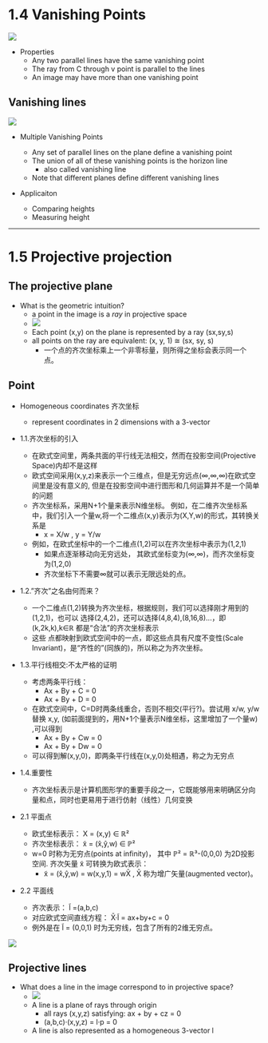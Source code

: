 

# 1.4 Vanishing Points

![](https://raw.githubusercontent.com/mebusy/notes/master/imgs/robot_perception_vanishing_point.png)

 - Properties
    - Any two parallel lines have the same vanishing point
    - The ray from C through v point is parallel to the lines
    - An image may have more than one vanishing point


## Vanishing lines

![](https://raw.githubusercontent.com/mebusy/notes/master/imgs/robot_perception_vanishing_lines.png)

 - Multiple Vanishing Points
    - Any set of parallel lines on the plane define a vanishing point
    - The union of all of these vanishing points is the horizon line
        - also called vanishing line
    - Note that different planes define different vanishing lines
 

 - Applicaiton
    - Comparing heights
    - Measuring height

---

# 1.5 Projective projection

## The projective plane

 - What is the geometric intuition?
    - a point in the image is a *ray* in projective space
    - ![](https://raw.githubusercontent.com/mebusy/notes/master/imgs/robot_perception_projective_plane.png)
    - Each point (x,y) on the plane is represented by a ray (sx,sy,s)
    - all points on the ray are equivalent:  (x, y, 1) ≅ (sx, sy, s)
        - 一个点的齐次坐标乘上一个非零标量，则所得之坐标会表示同一个点。

## Point

 - Homogeneous coordinates 齐次坐标
    - represent coordinates in 2 dimensions with a 3-vector

 - 1.1.齐次坐标的引入
    - 在欧式空间里，两条共面的平行线无法相交，然而在投影空间(Projective Space)内却不是这样
    - 欧式空间采用(x,y,z)来表示一个三维点，但是无穷远点(∞,∞,∞)在欧式空间里是没有意义的, 但是在投影空间中进行图形和几何运算并不是一个简单的问题
    - 齐次坐标系，采用N+1个量来表示N维坐标。 例如，在二维齐次坐标系中，我们引入一个量w,将一个二维点(x,y)表示为(X,Y,w)的形式，其转换关系是
        - x = X/w , y = Y/w
    - 例如，在欧式坐标中的一个二维点(1,2)可以在齐次坐标中表示为(1,2,1)
        - 如果点逐渐移动向无穷远处， 其欧式坐标变为(∞,∞)，而齐次坐标变为(1,2,0)
        - 齐次坐标下不需要∞就可以表示无限远处的点。
 - 1.2.”齐次”之名由何而来？
    - 一个二维点(1,2)转换为齐次坐标，根据规则，我们可以选择刚才用到的(1,2,1)，也可以 选择(2,4,2)，还可以选择(4,8,4),(8,16,8)...，即(k,2k,k),k∈ℝ 都是“合法”的齐次坐标表示
    - 这些 点都映射到欧式空间中的一点，即这些点具有尺度不变性(Scale Invariant)，是“齐性的”(同族的)，所以称之为齐次坐标。
 - 1.3.平行线相交:不太严格的证明
    - 考虑两条平行线：
        - Ax + By + C = 0
        - Ax + By + D = 0
    - 在欧式空间中，C=D时两条线重合，否则不相交(平行?)。尝试用 x/w, y/w 替换 x,y, (如前面提到的，用N+1个量表示N维坐标，这里增加了一个量w) ,可以得到
        - Ax + By + Cw = 0
        - Ax + By + Dw = 0
    - 可以得到解(x,y,0)，即两条平行线在(x,y,0)处相遇，称之为无穷点
 - 1.4.重要性
    - 齐次坐标表示是计算机图形学的重要手段之一，它既能够用来明确区分向量和点，同时也更易用于进行仿射（线性）几何变换
    
 - 2.1 平面点
    - 欧式坐标表示：  X = (x,y) ∈ ℝ²
    - 齐次坐标表示：  x̃ = (x̂,ŷ,w) ∈ ℙ²
    - w=0 时称为无穷点(points at infinity)， 其中 ℙ² = ℝ³-(0,0,0)  为2D投影空间. 齐次矢量  x̃  可转换为欧式表示：
        -  x̃ = (x̂,ŷ,w) = w(x,y,1) = wX̄ , X̄ 称为增广矢量(augmented vector)。
 - 2.2 平面线 
    - 齐次表示： l̃ =(a,b,c)
    - 对应欧式空间直线方程： X̄·l̃ = ax+by+c = 0 
    - 例外是在 l̃ = (0,0,1) 时为无穷线，包含了所有的2维无穷点。


![](https://raw.githubusercontent.com/mebusy/notes/master/imgs/robot_perception_homogeneous_coordinates.png)

## Projective lines

 - What does a line in the image correspond to in projective space?
    - ![](https://raw.githubusercontent.com/mebusy/notes/master/imgs/robot_perception_projective_lines.png)
    - A line is a plane of rays through origin
        - all rays (x,y,z) satisfying: ax + by + cz = 0
        - (a,b,c)·(x,y,z) = l·p = 0
    - A line is also represented as a homogeneous 3-vector l





